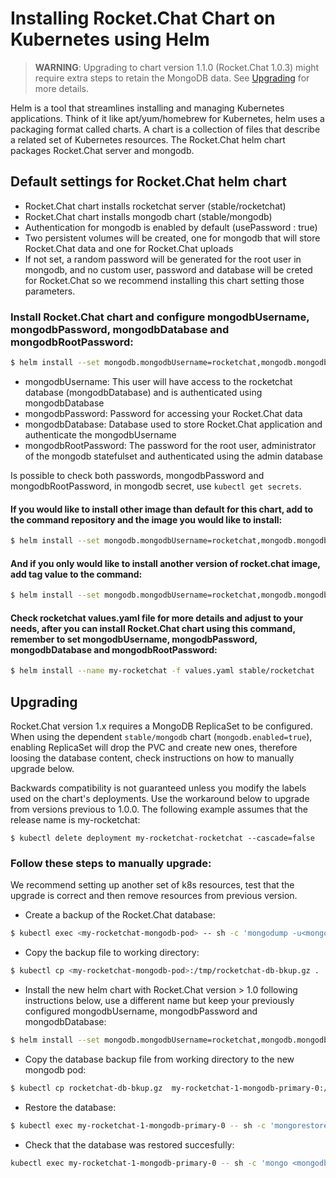 # Installing Rocket.Chat Chart on Kubernetes using Helm

> **WARNING**: Upgrading to chart version 1.1.0 (Rocket.Chat 1.0.3) might require extra steps to retain the MongoDB data. See [Upgrading](#upgrading) for more details.

Helm is a tool that streamlines installing and managing Kubernetes applications. Think of it like apt/yum/homebrew for Kubernetes, helm uses a packaging format called charts. A chart is a collection of files that describe a related set of Kubernetes resources. The Rocket.Chat helm chart packages Rocket.Chat server and mongodb.

## Default settings for Rocket.Chat helm chart

- Rocket.Chat chart installs rocketchat server (stable/rocketchat)
- Rocket.Chat chart installs mongodb chart (stable/mongodb)
- Authentication for mongodb is enabled by default (usePassword : true)
- Two persistent volumes will be created, one for mongodb that will store Rocket.Chat data and one for Rocket.Chat uploads
- If not set, a random password will be generated for the root user in mongodb, and no custom user, password and database will be creted for Rocket.Chat so we recommend installing this chart setting those parameters.

### Install Rocket.Chat chart and configure mongodbUsername, mongodbPassword, mongodbDatabase and mongodbRootPassword:

```bash
$ helm install --set mongodb.mongodbUsername=rocketchat,mongodb.mongodbPassword=changeme,mongodb.mongodbDatabase=rocketchat,mongodb.mongodbRootPassword=root-changeme --name my-rocketchat stable/rocketchat
```

- mongodbUsername: This user will have access to the rocketchat database (mongodbDatabase) and is authenticated using mongodbDatabase
- mongodbPassword: Password for accessing your Rocket.Chat data
- mongodbDatabase: Database used to store Rocket.Chat application and authenticate the mongodbUsername
- mongodbRootPassword: The password for the root user, administrator of the mongodb statefulset and authenticated using the admin database

Is possible to check both passwords, mongodbPassword and mongodbRootPassword, in mongodb secret, use `kubectl get secrets`.

#### If you would like to install other image than default for this chart, add to the command repository and the image you would like to install:

```bash
$ helm install --set mongodb.mongodbUsername=rocketchat,mongodb.mongodbPassword=changeme,mongodb.mongodbDatabase=rocketchat,mongodb.mongodbRootPassword=root-changeme,repository=<image-wanted> --name my-rocketchat stable/rocketchat
```

#### And if you only would like to install another version of rocket.chat image, add tag value to the command:

```bash
$ helm install --set mongodb.mongodbUsername=rocketchat,mongodb.mongodbPassword=changeme,mongodb.mongodbDatabase=rocketchat,mongodb.mongodbRootPassword=root-changeme,tag=0.74.2 --name my-rocketchat stable/rocketchat
```

#### Check rocketchat values.yaml file for more details and adjust to your needs, after you can install Rocket.Chat chart using this command, remember to set mongodbUsername, mongodbPassword, mongodbDatabase and mongodbRootPassword:

```bash
$ helm install --name my-rocketchat -f values.yaml stable/rocketchat
```

## Upgrading

Rocket.Chat version 1.x requires a MongoDB ReplicaSet to be configured. When using the dependent `stable/mongodb` chart (`mongodb.enabled=true`), enabling ReplicaSet will drop the PVC and create new ones, therefore loosing the database content, check instructions on how to manually upgrade below.

Backwards compatibility is not guaranteed unless you modify the labels used on the chart's deployments.
Use the workaround below to upgrade from versions previous to 1.0.0. The following example assumes that the release name is my-rocketchat:

```console
$ kubectl delete deployment my-rocketchat-rocketchat --cascade=false
```

### Follow these steps to manually upgrade:

We recommend setting up another set of k8s resources, test that the upgrade is correct and then remove resources from previous version.

- Create a backup of the Rocket.Chat database:

```bash
$ kubectl exec <my-rocketchat-mongodb-pod> -- sh -c 'mongodump -u<mongodbUsername> -p<mongodbPassword> --archive=/tmp/rocketchat-db-bkup.gz --gzip --db <mongodbDatabase>'
```

- Copy the backup file to working directory:

```bash
$ kubectl cp <my-rocketchat-mongodb-pod>:/tmp/rocketchat-db-bkup.gz .
```

- Install the new helm chart with Rocket.Chat version > 1.0 following instructions below, use a different name but keep your previously configured mongodbUsername, mongodbPassword and mongodbDatabase:

```bash
$ helm install --set mongodb.mongodbUsername=rocketchat,mongodb.mongodbPassword=changeme,mongodb.mongodbDatabase=rocketchat,mongodb.mongodbRootPassword=root-changeme --name my-rocketchat-1 stable/rocketchat
```

- Copy the database backup file from working directory to the new mongodb pod:

```bash
$ kubectl cp rocketchat-db-bkup.gz  my-rocketchat-1-mongodb-primary-0:/tmp
```

- Restore the database:

```bash
$ kubectl exec my-rocketchat-1-mongodb-primary-0 -- sh -c 'mongorestore -u<mongodbUsername> -p<mongodbPassword> --archive=/tmp/rocketchat-db-bkup.gz --gzip --db <mongodbDatabase>'
```

- Check that the database was restored succesfully:

```bash
kubectl exec my-rocketchat-1-mongodb-primary-0 -- sh -c 'mongo <mongodbDatabase> -u<mongodbUsername> -p<mongodbPassword>  --eval="printjson(db.runCommand( { listCollections: 1.0, nameOnly: true } ))"'
```
